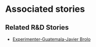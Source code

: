 # Associated stories

<!-- !!DO NOT REMOVE!! start autogenerated hyperlinks -->
## Related R&D Stories
- [Experimenter\-Guatemala\-Javier Brolo](/RnD-Archive/stories/?doc=Javier%20Guatemala_LQ-en-US)
<!-- !!DO NOT REMOVE!! end autogenerated hyperlinks -->